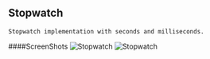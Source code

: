 ## Stopwatch

```
Stopwatch implementation with seconds and milliseconds.
```

####ScreenShots
![Stopwatch](https://cloud.githubusercontent.com/assets/3127498/5553208/305701fe-8be8-11e4-876a-5ba0044b043d.png)
![Stopwatch](https://cloud.githubusercontent.com/assets/3127498/5553207/305523d4-8be8-11e4-8ed8-527cb5b9e8e7.png)
